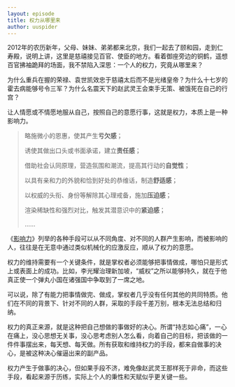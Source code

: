 ```yaml
---
layout: episode
title: 权力从哪里来
author: uuspider
---
```

2012年的农历新年，父母、妹妹、弟弟都来北京，我们一起去了颐和园，走到仁寿殿，说明上讲，这里是慈禧接见百官、使臣的地方。看着御座旁边的铜鹤，遥想百官拂袖跪拜的场面，我不禁陷入深思：一个人的权力，究竟从哪里来？

为什么重兵在握的荣禄、袁世凯效忠于慈禧太后而不是光绪皇帝？为什么十七岁的霍去病能够号令三军？为什么名震天下的赵武灵王会束手无策、被饿死在自己的行宫？

让人情愿或不情愿地服从自己，按照自己的意愿行事，这就是权力，本质上是一种影响力。

>略施微小的恩惠，使其产生**亏欠感**；
>
>诱使其做出口头或书面承诺，建立**责任感**；
>
>借助社会认同原理，营造氛围和潮流，提高其行动的**自觉性**；
>
>以具有亲和力的外貌和恰到好处的恭维话，制造**舒适感**；
>
>以权威的头衔、身份等解除其心理戒备，施加**压迫感**；
>
>渲染稀缺性和强烈对比，触发其潜意识中的**紧迫感**；
>
>……

《[影响力][ref01]》列举的各种手段可以从不同角度、对不同的人群产生影响，而被影响的人，往往是在无意中通过类似机械化的应激反应，顺从了权力的意愿。

权力的维持需要有一个关键条件，就是掌权者必须能够把事情做成，哪怕只是形式上或表面上的成功。比如，李光耀治理新加坡，“威权”之所以能够持久，就在于他真正使一个弹丸小国在诸强国中争取到了一席之地。

可以说，除了有能力把事情做完、做成，掌权者几乎没有任何其他的共同特质。他们在不同的背景下、针对不同的人群，采取的手段千差万别，根本无法总结和归纳。

权力的真正来源，就是这种把自己想做的事做好的决心。所谓“持志如心痛”，一心在痛上，没心思想无关事，没心思考虑别人怎么看，向着自己的目标，把该做的一件件事摆出来，每天想、每天做。所有获取和维持权力的手段，都来自做事的决心，是被这种决心催逼出来的副产品。

权力产生于做事的决心，但如果手段不济，难免像赵武灵王那样死于非命，而这些手段，看起来源于历练，实际上个人的秉性和天赋似乎更关键一些。

[ref01]:https://book.douban.com/subject/1786387/
